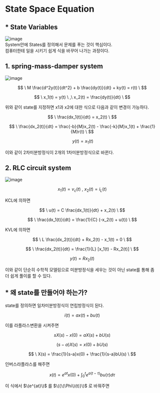 # State Space Equation
## * State Variables  
![image](https://github.com/kangjunhyeong/equation/assets/144297425/9fcf870a-1414-43f6-9bcb-36c9962d1837)  
System안에 States를 정의해서 문제를 푸는 것이 핵심이다.  
컴퓨터한테 일을 시키기 쉽게 식을 바꾸어 나가는 과정이다.  

## 1. spring-mass-damper system  

![image](https://github.com/kangjunhyeong/equation/assets/144297425/73793897-5f27-4cbd-b499-bd8ddd458384)  

$$
\ M \frac{d^2y(t)}{dt^2} + b \frac{dy(t)}{dt} + ky(t) = r(t) \
$$  

$$
\ x_1(t) = y(t) \ ,\ x_2(t) = \frac{dy(t)}{dt} \
$$  

위와 같이 state를 지정하면 x1과 x2에 대한 식으로 다음과 같이 변경이 가능하다.  

$$
\ \frac{dx_1(t)}{dt} = x_2(t) \  
$$

$$
\ \frac{dx_2(t)}{dt} = \frac{-b}{M}x_2(t) - \frac{-k}{M}x_1(t) + \frac{1}{M}r(t) \
$$

$$
\ y(t)=x_1(t)
$$
 
이와 같이 2차미분방정식이 2개의 1차미분방정식으로 바뀐다.  

## 2. RLC circuit system  

![image](https://github.com/kangjunhyeong/equation/assets/144297425/d5a3b351-3c2e-4c53-87fc-5f9635550985)  

$$
\ x_1(t) = v_c(t) \ , \ x_2(t) = i_L(t) \
$$  

KCL에 의하면  

$$
\ u(t) = C \frac{dx_1(t)}{dt} + x_2(t) \
$$

$$
\ \frac{dx_1(t)}{dt} = \frac{1}{C} (-x_2(t) + u(t)) \
$$  

KVL에 의하면  

$$
\ L \frac{dx_2(t)}{dt} + Rx_2(t) - x_1(t) = 0 \
$$  

$$
\ \frac{dx_2(t)}{dt} = \frac{1}{L} [x_1(t) - Rx_2(t)] \
$$  

$$
y(t)=Rx_2(t)
$$  

이와 같이 단순히 수학적 모델링으로 미분방정식을 세우는 것이 아닌 state를 통해 좀 더 쉽게 풀이를 할 수 있다.  

## * 왜 state를 만들어야 하는가?  
state를 정의하면 일차미분방정식이 연립방정식이 된다.  

$$
\ i(t) = ax(t) + bu(t) \
$$  

이를 라플라스변환을 시켜주면

$$
\ sX(s) - x(0) = aX(s) + bU(s) \
$$  

$$
\ (s - a)X(s) = x(0) + bU(s) \
$$

$$
\ X(s) = \frac{1}{s-a}x(0) + \frac{1}{s-a}bU(s) \
$$

인버스라플라스를 해주면  

$$
\ x(t) = e^{at}x(0) + \int_{0}^{t} e^{a(t - \tau)}bu(\tau) d\tau \
$$  

이 식에서 $\(e^{at}\)$ 를 $\({\(\Phi\)(t)}\)$ 로 바꿔주면

